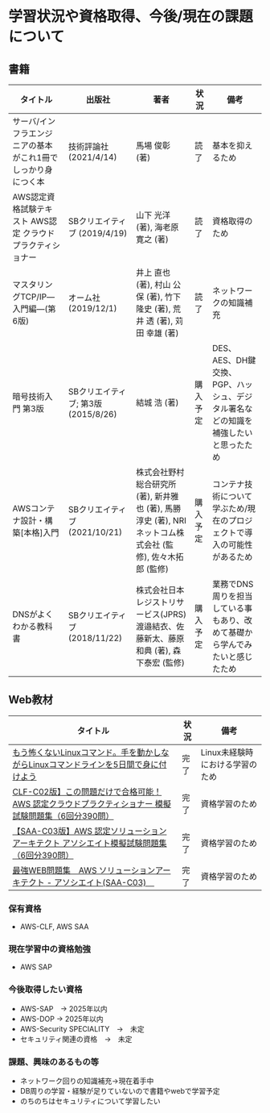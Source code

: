 # 学習状況や資格取得、今後/現在の課題について

## 書籍

| タイトル | 出版社 | 著者 | 状況 | 備考 |
| ---- | ---- | ---- | ---- | ---- |
| サーバ/インフラエンジニアの基本がこれ1冊でしっかり身につく本 | 技術評論社 (2021/4/14) | 馬場 俊彰 (著) | 読了 | 基本を抑えるため |
| AWS認定資格試験テキスト AWS認定 クラウドプラクティショナー | SBクリエイティブ (2019/4/19) | 山下 光洋 (著), 海老原 寛之 (著) |読了 | 資格取得のため |
| マスタリングTCP/IP―入門編―(第6版) | オーム社 (2019/12/1) | 井上 直也 (著), 村山 公保 (著), 竹下 隆史 (著), 荒井 透 (著), 苅田 幸雄 (著) |読了| ネットワークの知識補充 |
| 暗号技術入門 第3版 | SBクリエイティブ; 第3版 (2015/8/26) | 結城 浩 (著) | 購入予定 | DES、AES、DH鍵交換、PGP、ハッシュ、デジタル署名などの知識を補強したいと思ったため  |
| AWSコンテナ設計・構築[本格]入門 | SBクリエイティブ (2021/10/21) | 株式会社野村総合研究所 (著), 新井雅也 (著), 馬勝淳史 (著), NRIネットコム株式会社 (監修), 佐々木拓郎 (監修) | 購入予定 | コンテナ技術について学ぶため/現在のプロジェクトで導入の可能性があるため |
| DNSがよくわかる教科書 | SBクリエイティブ (2018/11/22) | 株式会社日本レジストリサービス(JPRS) 渡邉結衣、佐藤新太、藤原和典 (著), 森下泰宏 (監修) | 購入予定 | 業務でDNS周りを担当している事もあり、改めて基礎から学んでみたいと感じたため|

## Web教材

| タイトル | 状況 | 備考 |
| ---- | ---- | ---- |
| [もう怖くないLinuxコマンド。手を動かしながらLinuxコマンドラインを5日間で身に付けよう](https://www.udemy.com/course/unscared_linux/?couponCode=KEEPLEARNING) | 完了 | Linux未経験時における学習のため | 
| [CLF-C02版】この問題だけで合格可能！AWS 認定クラウドプラクティショナー 模擬試験問題集（6回分390問）](https://www.udemy.com/course/aws-4260/?couponCode=KEEPLEARNING) | 完了 | 資格学習のため | 
| [【SAA-C03版】AWS 認定ソリューションアーキテクト アソシエイト模擬試験問題集（6回分390問）](https://www.udemy.com/course/aws-knan/?couponCode=KEEPLEARNING) | 完了 | 資格学習のため | 
| [最強WEB問題集　AWS ソリューションアーキテクト - アソシエイト(SAA-C03)　](https://mondai.ping-t.com/question_subjects/72) | 完了 | 資格学習のため | 


### 保有資格
- AWS-CLF, AWS SAA

### 現在学習中の資格勉強
- AWS SAP

### 今後取得したい資格
- AWS-SAP　→ 2025年以内
- AWS-DOP → 2025年以内
- AWS-Security SPECIALITY　→　未定
- セキュリティ関連の資格　→　未定

### 課題、興味のあるもの等
- ネットワーク回りの知識補充→現在着手中
- DB周りの学習・経験が足りていないので書籍やwebで学習予定
- のちのちはセキュリティについて学習したい